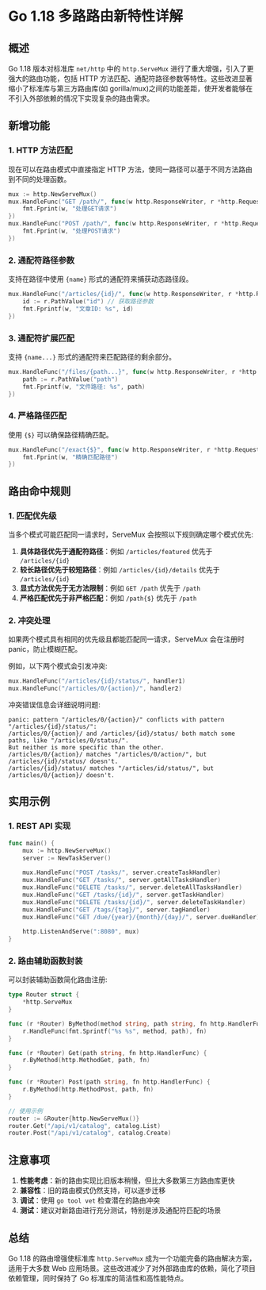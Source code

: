 # Go 1.18 多路路由新特性详解

## 概述

Go 1.18 版本对标准库 `net/http` 中的 `http.ServeMux` 进行了重大增强，引入了更强大的路由功能，包括 HTTP 方法匹配、通配符路径参数等特性。这些改进显著缩小了标准库与第三方路由库(如 gorilla/mux)之间的功能差距，使开发者能够在不引入外部依赖的情况下实现复杂的路由需求。

## 新增功能

### 1. HTTP 方法匹配

现在可以在路由模式中直接指定 HTTP 方法，使同一路径可以基于不同方法路由到不同的处理函数。

```go
mux := http.NewServeMux()
mux.HandleFunc("GET /path/", func(w http.ResponseWriter, r *http.Request) {
    fmt.Fprint(w, "处理GET请求")
})
mux.HandleFunc("POST /path/", func(w http.ResponseWriter, r *http.Request) {
    fmt.Fprint(w, "处理POST请求")
})
```

### 2. 通配符路径参数

支持在路径中使用 `{name}` 形式的通配符来捕获动态路径段。

```go
mux.HandleFunc("/articles/{id}/", func(w http.ResponseWriter, r *http.Request) {
    id := r.PathValue("id") // 获取路径参数
    fmt.Fprintf(w, "文章ID: %s", id)
})
```

### 3. 通配符扩展匹配

支持 `{name...}` 形式的通配符来匹配路径的剩余部分。

```go
mux.HandleFunc("/files/{path...}", func(w http.ResponseWriter, r *http.Request) {
    path := r.PathValue("path")
    fmt.Fprintf(w, "文件路径: %s", path)
})
```

### 4. 严格路径匹配

使用 `{$}` 可以确保路径精确匹配。

```go
mux.HandleFunc("/exact{$}", func(w http.ResponseWriter, r *http.Request) {
    fmt.Fprint(w, "精确匹配路径")
})
```

## 路由命中规则

### 1. 匹配优先级

当多个模式可能匹配同一请求时，ServeMux 会按照以下规则确定哪个模式优先:

1. **具体路径优先于通配符路径**：例如 `/articles/featured` 优先于 `/articles/{id}`
2. **较长路径优先于较短路径**：例如 `/articles/{id}/details` 优先于 `/articles/{id}`
3. **显式方法优先于无方法限制**：例如 `GET /path` 优先于 `/path`
4. **严格匹配优先于非严格匹配**：例如 `/path{$}` 优先于 `/path`

### 2. 冲突处理

如果两个模式具有相同的优先级且都能匹配同一请求，ServeMux 会在注册时 panic，防止模糊匹配。

例如，以下两个模式会引发冲突:

```go
mux.HandleFunc("/articles/{id}/status/", handler1)
mux.HandleFunc("/articles/0/{action}/", handler2)
```

冲突错误信息会详细说明问题:

```
panic: pattern "/articles/0/{action}/" conflicts with pattern "/articles/{id}/status/":
/articles/0/{action}/ and /articles/{id}/status/ both match some paths, like "/articles/0/status/".
But neither is more specific than the other.
/articles/0/{action}/ matches "/articles/0/action/", but /articles/{id}/status/ doesn't.
/articles/{id}/status/ matches "/articles/id/status/", but /articles/0/{action}/ doesn't.
```

## 实用示例

### 1. REST API 实现

```go
func main() {
    mux := http.NewServeMux()
    server := NewTaskServer()
    
    mux.HandleFunc("POST /tasks/", server.createTaskHandler)
    mux.HandleFunc("GET /tasks/", server.getAllTasksHandler)
    mux.HandleFunc("DELETE /tasks/", server.deleteAllTasksHandler)
    mux.HandleFunc("GET /tasks/{id}/", server.getTaskHandler)
    mux.HandleFunc("DELETE /tasks/{id}/", server.deleteTaskHandler)
    mux.HandleFunc("GET /tags/{tag}/", server.tagHandler)
    mux.HandleFunc("GET /due/{year}/{month}/{day}/", server.dueHandler)
    
    http.ListenAndServe(":8080", mux)
}
```

### 2. 路由辅助函数封装

可以封装辅助函数简化路由注册:

```go
type Router struct {
    *http.ServeMux
}

func (r *Router) ByMethod(method string, path string, fn http.HandlerFunc) {
    r.HandleFunc(fmt.Sprintf("%s %s", method, path), fn)
}

func (r *Router) Get(path string, fn http.HandlerFunc) {
    r.ByMethod(http.MethodGet, path, fn)
}

func (r *Router) Post(path string, fn http.HandlerFunc) {
    r.ByMethod(http.MethodPost, path, fn)
}

// 使用示例
router := &Router{http.NewServeMux()}
router.Get("/api/v1/catalog", catalog.List)
router.Post("/api/v1/catalog", catalog.Create)
```

## 注意事项

1. **性能考虑**：新的路由实现比旧版本稍慢，但比大多数第三方路由库更快
2. **兼容性**：旧的路由模式仍然支持，可以逐步迁移
3. **调试**：使用 `go tool vet` 检查潜在的路由冲突
4. **测试**：建议对新路由进行充分测试，特别是涉及通配符匹配的场景

## 总结

Go 1.18 的路由增强使标准库 `http.ServeMux` 成为一个功能完备的路由解决方案，适用于大多数 Web 应用场景。这些改进减少了对外部路由库的依赖，简化了项目依赖管理，同时保持了 Go 标准库的简洁性和高性能特点。